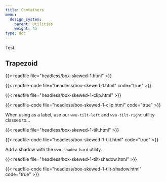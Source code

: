 ```yaml
---
title: Containers
menu:
  design_system:
    parent: Utilities
    weight: 45
type: doc
---
```


Test.

## Trapezoid

{{< readfile file="headless/box-skewed-1.html" >}}

{{< readfile-code file="headless/box-skewed-1.html" code="true" >}}

{{< readfile file="headless/box-skewed-1-clip.html" >}}

{{< readfile-code file="headless/box-skewed-1-clip.html" code="true" >}}

When using as a label, use our `wvu-tilt-left` and `wvu-tilt-right` utility classes to...

{{< readfile file="headless/box-skewed-1-tilt.html" >}}

{{< readfile-code file="headless/box-skewed-1-tilt.html" code="true" >}}

Add a shadow with the `wvu-shadow-hard` utility.

{{< readfile file="headless/box-skewed-1-tilt-shadow.html" >}}

{{< readfile-code file="headless/box-skewed-1-tilt-shadow.html" code="true" >}}
